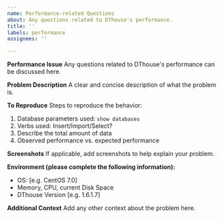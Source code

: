 ```yaml
---
name: Performance-related Questions
about: Any questions related to DThouse's performance.
title: ''
labels: performance
assignees: ''

---
```


**Performance Issue** 
Any questions related to DThouse's performance can be discussed here.

**Problem Description** 
A clear and concise description of what the problem is.

**To Reproduce**
Steps to reproduce the behavior:
1. Database parameters used: 
 ```show databases```
2. Verbs used: Insert/Import/Select?
3. Describe the total amount of data
4. Observed performance vs. expected performance

**Screenshots**
 If applicable, add screenshots to help explain your problem.

**Environment (please complete the following information):**

* OS: [e.g. CentOS 7.0]
* Memory, CPU, current Disk Space
* DThouse Version [e.g. 1.6.1.7]

**Additional Context** 
Add any other context about the problem here.
